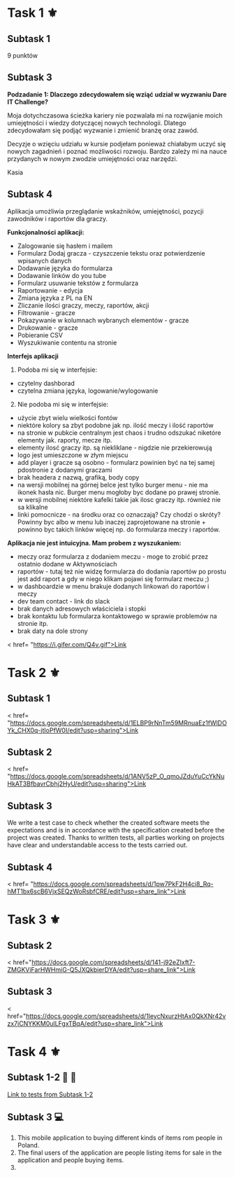 # Task 1 ⚜️

## Subtask 1 

9 punktów


## Subtask 3

**Podzadanie 1: Dlaczego zdecydowałem się wziąć udział w wyzwaniu Dare IT Challenge?**


Moja dotychczasowa ścieżka kariery nie pozwalała mi na rozwijanie moich umiejętności i wiedzy dotyczącej nowych technologii. Dlatego zdecydowałam się podjąć wyzwanie i zmienić branżę oraz zawód.


Decyzje o wzięciu udziału w kursie podjełam ponieważ chiałabym uczyć się nowych zagadnień i poznać możliwości rozwoju. Bardzo zależy mi na nauce przydanych w nowym zwodzie umiejętności oraz narzędzi.

Kasia

## Subtask 4


Aplikacja umożliwia przeglądanie wskaźników, umiejętności, pozycji zawodników i raportów dla graczy. 

**Funkcjonalności aplikacji:**

* Zalogowanie się hasłem i mailem
* Formularz Dodaj gracza - czyszczenie tekstu oraz potwierdzenie wpisanych danych
* Dodawanie języka do formularza
* Dodawanie linków do you tube
* Formularz usuwanie tekstów z formularza
* Raportowanie - edycja
* Zmiana języka z PL na EN
* Zliczanie ilości graczy, meczy, raportów, akcji
* Filtrowanie - gracze
* Pokazywanie w kolumnach wybranych elementów - gracze
* Drukowanie - gracze
* Pobieranie CSV
* Wyszukiwanie contentu na stronie


**Interfejs aplikacji**

1. Podoba mi się w interfejsie:

* czytelny dashborad
* czytelna zmiana języka, logowanie/wylogowanie

2. Nie podoba mi się w interfejsie:

* użycie zbyt wielu wielkości fontów
* niektóre kolory sa zbyt podobne jak np. ilość meczy i ilość raportów
* na stronie w pubkcie centralnym jest chaos i trudno odszukać niketóre elementy jak. raporty, mecze itp. 
* elementy ilosć graczy itp. są niekliklane - nigdzie nie przekierowują
* logo jest umieszczone w złym miejscu 
* add player i gracze są osobno - formularz powinien być na tej samej pdostronie z dodanymi graczami 
* brak headera z nazwą, grafiką, body copy
* na wersji mobilnej na górnej belce jest tylko burger menu - nie ma ikonek hasła nic. Burger menu mogłoby byc dodane po prawej stronie. 
* w wersji mobilnej niektóre kafelki takie jak ilosc graczy itp. również nie sa klikalne
* linki pomocnicze - na środku oraz co oznaczają? Czy chodzi o skróty? Powinny byc albo w menu lub inaczej zaprojetowane na stronie + powinno byc takich linków więcej  np. do formularza meczy i raportów. 


**Aplikacja nie jest intuicyjna. Mam probem z wyszukaniem:**

* meczy oraz formularza z dodaniem meczu - moge to zrobić przez ostatnio dodane w Aktywnościach
* raportów - tutaj też nie widzę formularza do dodania raportów po prostu jest add raport a gdy w niego klikam pojawi się formularz meczu ;) 
* w dashboardzie w menu brakuje dodanych linkowań do raportów i meczy
* dev team contact - link do slack 
* brak danych adresowych właściciela i stopki 
* brak kontaktu lub formularza kontaktowego w sprawie problemów na stronie itp. 
* brak daty na dole strony


< href= "https://i.gifer.com/Q4v.gif">Link</a>


# Task 2 ⚜️


## Subtask 1
< href= "https://docs.google.com/spreadsheets/d/1ELBP9rNnTm59MRnuaEz1fWlDOYk_CHX0q-jtIoPfW0I/edit?usp=sharing">Link</a>

## Subtask 2
< href= "https://docs.google.com/spreadsheets/d/1ANV5zP_O_qmoJZduYuCcYkNuHkAT3BfbavrCbhj2HyU/edit?usp=sharing">Link</a>

## Subtask 3
We write a test case to check whether the created software meets the expectations and is in accordance with the specification created before the project was created. Thanks to written tests, all parties working on projects have clear and understandable access to the tests carried out.

## Subtask 4 
< href= "https://docs.google.com/spreadsheets/d/1pw7PkF2H4ci8_Rq-hMT1bx6scB6VjxSEQzWoRsbfCRE/edit?usp=share_link">Link</a>



# Task 3 ⚜️


## Subtask 2
< href="https://docs.google.com/spreadsheets/d/141-j92eZIxft7-ZMGKViFarHWHmiG-Q5JXQkbierDYA/edit?usp=share_link">Link</a>


## Subtask 3
< href="https://docs.google.com/spreadsheets/d/1leycNxurzHtAx0QkXNr42vzx7iCNYKKM0ulLFgxTBqA/edit?usp=share_link">Link</a>


# Task 4 ⚜️

## Subtask 1-2 📱 📲

<a href= "https://docs.google.com/spreadsheets/d/1HEYhoLYkjE1Ri9lwSTTlIoKRh1VQrKGJn3fanKMVPzk/edit?usp=share_link">Link to tests from Subtask 1-2</a>

## Subtask 3 💻


1. This mobile application to buying different kinds of items rom people in Poland. 
2. The final users of the application are people listing items for sale in the application and people buying items.
3. 
